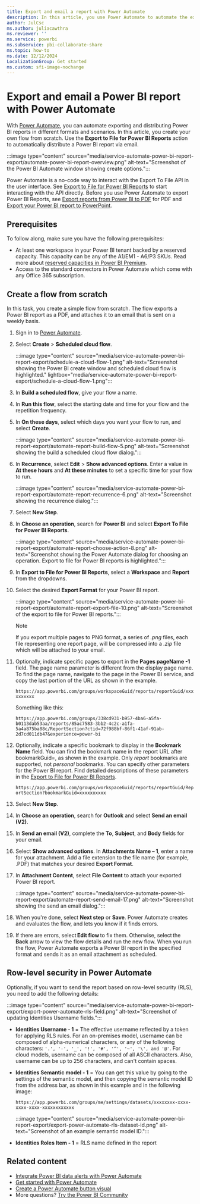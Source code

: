```yaml
---
title: Export and email a report with Power Automate
description: In this article, you use Power Automate to automate the export and distribution of Power BI reports in various supported formats and scenarios.  
author: JulCsc
ms.author: juliacawthra
ms.reviewer: ''
ms.service: powerbi
ms.subservice: pbi-collaborate-share
ms.topic: how-to
ms.date: 12/12/2024
LocalizationGroup: Get started
ms.custom: sfi-image-nochange
---
```

# Export and email a Power BI report with Power Automate

With [Power Automate](/power-automate/getting-started), you can automate exporting and distributing Power BI reports in different formats and scenarios. In this article, you create your own flow from scratch. Use the **Export to File for Power BI Reports** action to automatically distribute a Power BI report via email. 

:::image type="content" source="media/service-automate-power-bi-report-export/automate-power-bi-report-overview.png" alt-text="Screenshot of the Power BI Automate window showing create options.":::

Power Automate is a no-code way to interact with the Export To File API in the user interface. See [Export to File for Power BI Reports](/connectors/powerbi/#export-to-file-for-power-bi-reports) to start interacting with the API directly.
Before you use Power Automate to export Power BI Reports, see [Export reports from Power BI to PDF](end-user-pdf.md) for PDF and [Export your Power BI report to PowerPoint](end-user-powerpoint.md#export-your-power-bi-report-to-powerpoint).

## Prerequisites  

To follow along, make sure you have the following prerequisites:

- At least one workspace in your Power BI tenant backed by a reserved capacity. This capacity can be any of the A1/EM1 - A6/P3 SKUs. Read more about [reserved capacities in Power BI Premium](../enterprise/service-premium-what-is.md).
- Access to the standard connectors in Power Automate which come with any Office 365 subscription.

## Create a flow from scratch 

In this task, you create a simple flow from scratch. The flow exports a Power BI report as a PDF, and attaches it to an email that is sent on a weekly basis.  

1. Sign in to [Power Automate](https://powerautomate.microsoft.com/).
2. Select **Create** > **Scheduled cloud flow**. 

    :::image type="content" source="media/service-automate-power-bi-report-export/schedule-a-cloud-flow-1.png" alt-text="Screenshot showing the Power BI create window and scheduled cloud flow is highlighted." lightbox="media/service-automate-power-bi-report-export/schedule-a-cloud-flow-1.png":::

3. In **Build a scheduled flow**, give your flow a name. 
4. In **Run this flow**, select the starting date and time for your flow and the repetition frequency.
5. In **On these days**, select which days you want your flow to run, and select **Create**.

    :::image type="content" source="media/service-automate-power-bi-report-export/automate-report-build-flow-5.png" alt-text="Screenshot showing the build a scheduled cloud flow dialog.":::

6. In **Recurrence**, select **Edit** > **Show advanced options**. Enter a value in **At these hours** and **At these minutes** to set a specific time for your flow to run.
 
    :::image type="content" source="media/service-automate-power-bi-report-export/automate-report-recurrence-6.png" alt-text="Screenshot showing the recurrence dialog.":::

7. Select **New Step**.
8. In **Choose an operation**, search for **Power BI** and select **Export To File for Power BI Reports**.
 
    :::image type="content" source="media/service-automate-power-bi-report-export/automate-report-choose-action-8.png" alt-text="Screenshot showing the Power Automate dialog for choosing an operation. Export to file for Power BI reports is highlighted.":::

9. In **Export to File for Power BI Reports**, select a **Workspace** and **Report** from the dropdowns.
10. Select the desired **Export Format** for your Power BI report.
 
    :::image type="content" source="media/service-automate-power-bi-report-export/automate-report-export-file-10.png" alt-text="Screenshot of the export to file for Power BI reports.":::

    > [!NOTE]
    > If you export multiple pages to PNG format, a series of *.png* files, each file representing one report page, will be compressed into a *.zip* file which will be attached to your email.

11. Optionally, indicate specific pages to export in the **Pages pageName -1** field. The page name parameter is different from the display page name. To find the page name, navigate to the page in the Power BI service, and copy the last portion of the URL as shown in the example. 
 
    `https://app.powerbi.com/groups/workspaceGuid/reports/reportGuid/xxxxxxxxxx`

    Something like this:

    `https://app.powerbi.com/groups/338cd931-b957-4ba6-a5fa-b0113dab53aa/reports/85ac7583-3bb2-4c2c-a1fa-5a4a875ba88c/ReportSection?ctid=72f988bf-86f1-41af-91ab-2d7cd011db47&experience=power-bi`

12. Optionally, indicate a specific bookmark to display in the **Bookmark Name** field. You can find the bookmark name in the report URL after bookmarkGuid=, as shown in the example. Only *report* bookmarks are supported, not *personal* bookmarks. You can specify other parameters for the Power BI report. Find detailed descriptions of these parameters in the [Export to File for Power BI Reports](/connectors/powerbi/#export-to-file-for-power-bi-reports).

    `https://app.powerbi.com/groups/workspaceGuid/reports/reportGuid/ReportSection?bookmarkGuid=xxxxxxxxxx`

13. Select **New Step**.
14. In **Choose an operation**, search for **Outlook** and select **Send an email (V2)**. 
15. In **Send an email (V2)**, complete the **To**, **Subject**, and **Body** fields for your email.
16. Select **Show advanced options**. In **Attachments Name – 1**, enter a name for your attachment. Add a file extension to the file name (for example, .PDF) that matches your desired **Export Format**.
17. In **Attachment Content**, select **File Content** to attach your exported Power BI report.  
 
    :::image type="content" source="media/service-automate-power-bi-report-export/automate-report-send-email-17.png" alt-text="Screenshot showing the send an email dialog.":::

18. When you're done, select **Next step** or **Save**. Power Automate creates and evaluates the flow, and lets you know if it finds errors.
1. If there are errors, select **Edit flow** to fix them. Otherwise, select the **Back** arrow to view the flow details and run the new flow.
    When you run the flow, Power Automate exports a Power BI report in the specified format and sends it as an email attachment as scheduled.  

## Row-level security in Power Automate 
Optionally, if you want to send the report based on row-level security (RLS), you need to add the following details:

:::image type="content" source="media/service-automate-power-bi-report-export/export-power-automate-rls-field.png" alt-text="Screenshot of updating Identities Username fields.":::

- **Identities Username - 1** = The effective username reflected by a token for applying RLS rules. For an on-premises model, username can be composed of alpha-numerical characters, or any of the following characters: `'.', '-', '_', '!', '#', '^', '~', '\', and '@'`. For cloud models, username can be composed of all ASCII characters. Also, username can be up to 256 characters, and can't contain spaces.
- **Identities Semantic model - 1** = You can get this value by going to the settings of the semantic model, and then copying the semantic model ID from the address bar, as shown in this example and in the following image:

    `https://app.powerbi.com/groups/me/settings/datasets/xxxxxxxx-xxxx-xxxx-xxxx-xxxxxxxxxxxx`

    :::image type="content" source="media/service-automate-power-bi-report-export/export-power-automate-rls-dataset-id.png" alt-text="Screenshot of an example semantic model ID.":::

- **Identities Roles Item - 1** = RLS name defined in the report

## Related content

- [Integrate Power BI data alerts with Power Automate](service-flow-integration.md)
- [Get started with Power Automate](/power-automate/getting-started/)
- [Create a Power Automate button visual](../create-reports/power-bi-automate-visual.md)
- More questions? [Try the Power BI Community](https://community.powerbi.com/)
